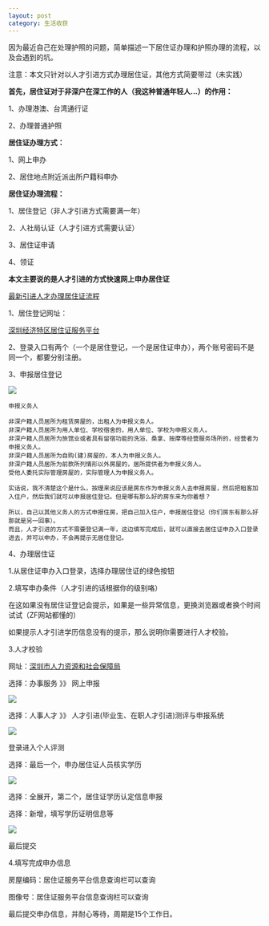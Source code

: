 ```yaml
---
layout: post
category: 生活收获
---
```


因为最近自己在处理护照的问题，简单描述一下居住证办理和护照办理的流程，以及会遇到的坑。

注意：本文只针对以人才引进方式办理居住证，其他方式简要带过（未实践）



**首先，居住证对于非深户在深工作的人（我这种普通年轻人...）的作用：**

1、办理港澳、台湾通行证

2、办理普通护照



**居住证办理方式：**

1、网上申办

2、居住地点附近派出所户籍科申办



**居住证办理流程：**

1、居住登记（非人才引进方式需要满一年）

2、人社局认证（人才引进方式需要认证）

3、居住证申请

4、领证



**本文主要说的是人才引进的方式快速网上申办居住证**

[最新引进人才办理居住证流程](http://mp.weixin.qq.com/s?__biz=MzAwNjU4MzI1Mw==&mid=2660848350&idx=1&sn=3f1d373e4ac659f5c749f4f2e04d2538&chksm=8066d464b7115d7283c3cde0beaeded46133feee9510c53736e7d0475ee9c9e614823d804126&scene=0#wechat_redirect)



1、居住登记网址：

[深圳经济特区居住证服务平台](https://www.szjzz.gov.cn/index)

2、登录入口有两个（一个是居住登记，一个是居住证申办），两个账号密码不是同一个，都要分别注册。

3、申报居住登记

![](https://xilankong.github.io/resource/addhouse.png)

```
申报义务人

非深户籍人员居所为租赁房屋的，出租人为申报义务人。
非深户籍人员居所为用人单位、学校宿舍的，用人单位、学校为申报义务人。
非深户籍人员居所为旅馆业或者具有留宿功能的洗浴、桑拿、按摩等经营服务场所的，经营者为申报义务人。
非深户籍人员居所为自购(建)房屋的，本人为申报义务人。
非深户籍人员居所为前款所列情形以外房屋的，居所提供者为申报义务人。
受他人委托实际管理房屋的，实际管理人为申报义务人。

实话说，我不清楚这个是什么，按理来说应该是房东作为申报义务人去申报房屋，然后把租客加入住户，然后我们就可以申报居住登记。但是哪有那么好的房东来为你着想？

所以，自己以其他义务人的方式申报住房，把自己加入住户，申报居住登记（你们房东有那么好那就是另一回事）。
而且，人才引进的方式不需要登记满一年，这边填写完成后，就可以直接去居住证申办入口登录进去，并可以申办，不会再提示无居住登记。
```

4、办理居住证

1.从居住证申办入口登录，选择办理居住证的绿色按钮

2.填写申办条件（人才引进的话根据你的级别咯）

在这如果没有居住证登记会提示，如果是一些异常信息，更换浏览器或者换个时间试试（ZF网站都懂的）

如果提示人才引进学历信息没有的提示，那么说明你需要进行人才校验。

3.人才校验

网址：[深圳市人力资源和社会保障局](http://www.szhrss.gov.cn)

选择：办事服务  》》 网上申报

![](https://xilankong.github.io/resource/rlrz.png)

选择：人事人才   》》 人才引进(毕业生、在职人才引进)测评与申报系统

![](https://xilankong.github.io/resource/pcxt.png)

登录进入个人评测 

选择：最后一个，申办居住证人员核实学历

![](https://xilankong.github.io/resource/grpc.png)

选择：全展开，第二个，居住证学历认定信息申报

选择：新增，填写学历证明信息等

![](https://xilankong.github.io/resource/xlrz.png)



最后提交



4.填写完成申办信息

房屋编码：居住证服务平台信息查询栏可以查询

图像号：居住证服务平台信息查询栏可以查询



最后提交申办信息，并耐心等待，周期是15个工作日。